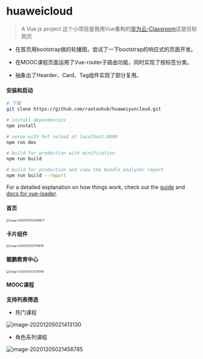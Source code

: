 # huaweicloud

> A Vue.js project 这个小项目是我用Vue重构的[华为云-Classroom](https://classroom.devcloud.huaweicloud.com/home)这是目标网页

+ 在首页用bootstrap做的轮播图，尝试了一下bootstrap的响应式的页面开发。

+ 在MOOC课程页面运用了Vue-router子路由功能，同时实现了按标签分类。

+ 抽象出了Hearder、Card、Tag组件实现了部分复用。

#### 安装和启动

``` bash
# 下载
git clone https://github.com/raotaohub/huaweiyuncloud.git

# install dependencies
npm install

# serve with hot reload at localhost:8080
npm run dev

# build for production with minification
npm run build

# build for production and view the bundle analyzer report
npm run build --report
```

For a detailed explanation on how things work, check out the [guide](http://vuejs-templates.github.io/webpack/) and [docs for vue-loader](http://vuejs.github.io/vue-loader).

#### 首页



<img src="C:\Users\raota\AppData\Roaming\Typora\typora-user-images\image-20201205021608677.png" alt="image-20201205021608677" style="zoom:50%;" />



#### 卡片组件

<img src="C:\Users\raota\AppData\Roaming\Typora\typora-user-images\image-20201205021119476.png" alt="image-20201205021119476" style="zoom:50%;" />

#### 鲲鹏教育中心

<img src="C:\Users\raota\AppData\Roaming\Typora\typora-user-images\image-20201205021219785.png" alt="image-20201205021219785" style="zoom:50%;" />



#### MOOC课程

**支持列表筛选**

- 热门课程

![image-20201205021413130](C:\Users\raota\AppData\Roaming\Typora\typora-user-images\image-20201205021413130.png)

- 角色系列课程

![image-20201205021456785](C:\Users\raota\AppData\Roaming\Typora\typora-user-images\image-20201205021456785.png)

